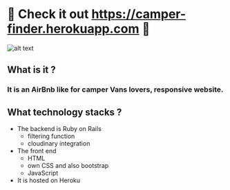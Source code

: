  # :minibus: Check it out https://camper-finder.herokuapp.com :minibus:


![alt text](https://res.cloudinary.com/dwkwy2q1n/image/upload/v1573638773/Camper%20Finder.png)


## What is it ?
### It is an AirBnb like for camper Vans lovers, responsive website.


## What technology stacks ?
- The backend is Ruby on Rails
  - filtering function
  - cloudinary integration
- The front end
  - HTML
  - own CSS and also bootstrap
  - JavaScript 
- It is hosted on Heroku

